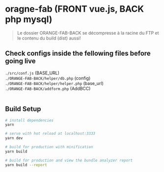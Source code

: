 # oragne-fab (FRONT vue.js, BACK php mysql)

> Le dossier ORANGE-FAB-BACK se décompresse à la racine du FTP et le contenu du build (dist) aussi!

## Check configs inside the fellowing files before going live
<code>./src/conf.js</code> (BASE_URL)<br>
<code>./ORANGE-FAB-BACK/helper/db.php</code> (config)<br>
<code>./ORANGE-FAB-BACK/helper/helper.php</code> (base_url)<br>
<code>./ORANGE-FAB-BACK/addform.php</code> (AddBCC)<br><br>

## Build Setup

``` bash
# install dependencies
yarn

# serve with hot reload at localhost:3333
yarn dev

# build for production with minification
yarn build

# build for production and view the bundle analyzer report
yarn build --report
```

